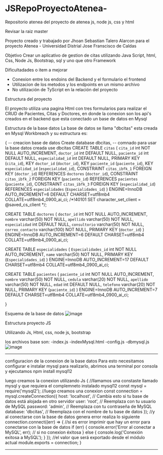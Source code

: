 # JSRepoProyectoAtenea-
Repositorio atenea del proyecto de atenea js, node js, css y html 

Revisar la raiz master

Proyecto creado y trabajado por Jhoan Sebastian Talero Alarcon para el proyecto Atenea - Universidad Distrial Jose Franscisco de Caldas

Objetivo
Crear un aplicativo de gestion de citas utilizando Java Script, html, Css, Node Js, Bootstrap, sql y uno que otro Framework 

Dificultadades o item a mejorar 
- Conexion entre los endoins del Backend y el formulario el frontend
- Utilizacion de los metodos y los endpoints en un mismo archivo
- No utilización de TyScript en la relación del proyecto

Estructura del proyecto

El proyecto utiliza una pagina Html con tres formularios para realizar el CRUD de Pacientes, Citas y Doctores, en donde la conexion son los api's creados en el backend que esta conectado un base de datos en Mysql 

Estructura de la base datos 
La base de datos se llama "dbcitas" esta creada en Mysql Workbreach y su estructura es:

{ 
-- creacion base de datos 
Create database dbcitas,
--  comnado para usar la base datos creada 
use dbcitas
CREATE TABLE `citas` (
  `cita_id` int NOT NULL AUTO_INCREMENT,
  `doctor_id` int DEFAULT NULL,
  `paciente_id` int DEFAULT NULL,
  `especialidad_id` int DEFAULT NULL,
  PRIMARY KEY (`cita_id`),
  KEY `doctor_id` (`doctor_id`),
  KEY `paciente_id` (`paciente_id`),
  KEY `especialidad_id` (`especialidad_id`),
  CONSTRAINT `citas_ibfk_1` FOREIGN KEY (`doctor_id`) REFERENCES `doctores` (`doctor_id`),
  CONSTRAINT `citas_ibfk_2` FOREIGN KEY (`paciente_id`) REFERENCES `pacientes` (`paciente_id`),
  CONSTRAINT `citas_ibfk_3` FOREIGN KEY (`especialidad_id`) REFERENCES `especialidades` (`Especialidades_id`)
) ENGINE=InnoDB AUTO_INCREMENT=6 DEFAULT CHARSET=utf8mb4 COLLATE=utf8mb4_0900_ai_ci;
/*!40101 SET character_set_client = @saved_cs_client */;


CREATE TABLE `doctores` (
  `doctor_id` int NOT NULL AUTO_INCREMENT,
  `nombre` varchar(50) NOT NULL,
  `apellido` varchar(50) NOT NULL,
  `especialidad` int DEFAULT NULL,
  `consultorio` varchar(50) NOT NULL,
  `correo_contacto` varchar(100) NOT NULL,
  PRIMARY KEY (`doctor_id`)
) ENGINE=InnoDB AUTO_INCREMENT=6 DEFAULT CHARSET=utf8mb4 COLLATE=utf8mb4_0900_ai_ci;


CREATE TABLE `especialidades` (
  `Especialidades_id` int NOT NULL AUTO_INCREMENT,
  `name` varchar(50) NOT NULL,
  PRIMARY KEY (`Especialidades_id`)
) ENGINE=InnoDB AUTO_INCREMENT=17 DEFAULT CHARSET=utf8mb4 COLLATE=utf8mb4_0900_ai_ci;

CREATE TABLE `pacientes` (
  `paciente_id` int NOT NULL AUTO_INCREMENT,
  `nombre` varchar(50) NOT NULL,
  `cedula` varchar(20) NOT NULL,
  `apellido` varchar(50) NOT NULL,
  `edad` int DEFAULT NULL,
  `telefono` varchar(20) NOT NULL,
  PRIMARY KEY (`paciente_id`)
) ENGINE=InnoDB AUTO_INCREMENT=7 DEFAULT CHARSET=utf8mb4 COLLATE=utf8mb4_0900_ai_ci;


}

Esquema de la base de datos 
![image](https://github.com/JhoanSTalero13/JSRepoProyectoAtenea-/assets/114318104/aeca98b4-a756-40ea-8d67-23e28dc5ca33)


Estructura proyecto JS

Utilizando Js, Html, css, node js, bootstrap 

los archivos base son:
-index.js
-indexMysql.html
-config.js
-dbmysql.js 
![image](https://github.com/JhoanSTalero13/JSRepoProyectoAtenea-/assets/114318104/eeb50584-60be-4979-bf91-8e30cd0ba537)
___________________________________________________________________________
configuracion de la conexion de la base datos 
Para esto necesitamos configurar e instalar mysql para realizarlo, abrimos una terminal por consola y ejecutamos npm install mysql12

luego creamos la conexion utilizando Js
{
//llamamos una constaste llamado mysql y que requiera el complemneto instalado mysql12
const mysql = require('mysql2');
//luego creamos una conexion
const connection = mysql.createConnection({
  host: 'localhost', // Cambia esto si tu base de datos está alojada en otro servidor
  user: 'root', // Reemplaza con tu usuario de MySQL
  password: 'admin', // Reemplaza con tu contraseña de MySQL
  database: 'dbcitas', // Reemplaza con el nombre de tu base de datos
});
//y al conectarse con la base de datos genera error realiza lo siguiente 
connection.connect((err) => {
//si es error imprimir que hay un error para conectarse con la base de datos
  if (err) {
    console.error('Error al conectar a MySQL', err);
// si no conexion éxitosa
  } else {
    console.log('Conexión exitosa a MySQL');
  }
});
//el valor que será exportado desde el módulo actual
module.exports = connection;
}

___________________________________________________________________



